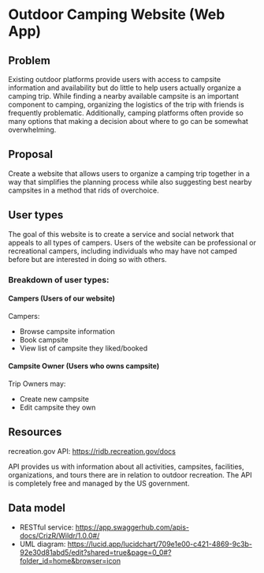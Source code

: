 # Outdoor Camping Website (Web App)

## Problem
 Existing outdoor platforms provide users with access to campsite information and availability but do little to help users actually organize a camping trip. While finding a nearby available campsite is an important component to camping, organizing the logistics of the trip with friends is frequently problematic. Additionally, camping platforms often provide so many options that making a decision about where to go can be somewhat overwhelming.

## Proposal
Create a website that allows users to organize a camping trip together in a way that simplifies the planning process while also suggesting best nearby campsites in a method that rids of overchoice.

## User types
The goal of this website is to create a service and social network that appeals to all types of campers. Users of the website can be professional or recreational campers, including individuals who may have not camped before but are interested in doing so with others.

### Breakdown of user types: 
#### Campers (Users of our website) 
Campers:
- Browse campsite information
- Book campsite
- View list of campsite they liked/booked


#### Campsite Owner (Users who owns campsite)
Trip Owners may:  
- Create new campsite
- Edit campsite they own

## Resources
recreation.gov API: 
https://ridb.recreation.gov/docs

API provides us with information about all activities, campsites, facilities, organizations, and tours there are in relation to outdoor recreation. The API is completely free and managed by the US government.


## Data model
- RESTful service:
https://app.swaggerhub.com/apis-docs/CrizR/Wildr/1.0.0#/
- UML diagram: 
https://lucid.app/lucidchart/709e1e00-c421-4869-9c3b-92e30d81abd5/edit?shared=true&page=0_0#?folder_id=home&browser=icon

